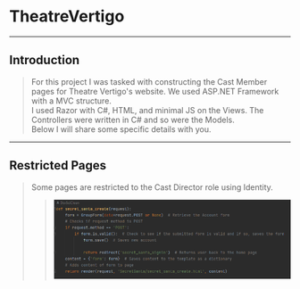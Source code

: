 # TheatreVertigo
---

**Introduction**
----------------

>For this project I was tasked with constructing the Cast Member pages for Theatre Vertigo's website. We used ASP.NET Framework with a MVC structure.  
I used Razor with C#, HTML, and minimal JS on the Views. The Controllers were written in C# and so were the Models.  
Below I will share some specific details with you.

***

**Restricted Pages**
--------------------
>Some pages are restricted to the Cast Director role using Identity.  
>>[![Restricted Pages](https://github.com/DevSciCloan/PythonLiveProjectCodeSummary/blob/main/images/GenericCreate.PNG?raw=true "Code Snippet")](https://github.com/DevSciCloan/PythonLiveProjectCodeSummary/blob/main/images/GenericCreate.PNG)